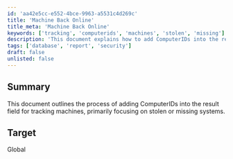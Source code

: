 ```yaml
---
id: 'aa42e5cc-e552-4bce-9963-a5531c4d269c'
title: 'Machine Back Online'
title_meta: 'Machine Back Online'
keywords: ['tracking', 'computerids', 'machines', 'stolen', 'missing']
description: 'This document explains how to add ComputerIDs into the result field for tracking machines, specifically for cases involving stolen or missing systems. It provides insights on the global target and its implications for asset management.'
tags: ['database', 'report', 'security']
draft: false
unlisted: false
---
```


## Summary

This document outlines the process of adding ComputerIDs into the result field for tracking machines, primarily focusing on stolen or missing systems.

## Target

Global



